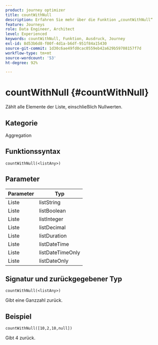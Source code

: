 ```yaml
---
product: journey optimizer
title: countWithNull
description: Erfahren Sie mehr über die Funktion „countWithNull“
feature: Journeys
role: Data Engineer, Architect
level: Experienced
keywords: countWithNull, Funktion, Ausdruck, Journey
exl-id: 8d53b6d8-f00f-4d1a-b6df-951f84a15430
source-git-commit: 1d30c6ae49fd0cac0559eb42a629b59708157f7d
workflow-type: tm+mt
source-wordcount: '53'
ht-degree: 92%

---
```


# countWithNull {#countWithNull}

Zählt alle Elemente der Liste, einschließlich Nullwerten.

## Kategorie

Aggregation

## Funktionssyntax

`countWithNull(<listAny>)`

## Parameter

| Parameter | Typ |
|-----------|------------------|
| Liste | listString |
| Liste | listBoolean |
| Liste | listInteger |
| Liste | listDecimal |
| Liste | listDuration |
| Liste | listDateTime |
| Liste | listDateTimeOnly |
| Liste | listDateOnly |

## Signatur und zurückgegebener Typ

`countWithNull(<listAny>)`

Gibt eine Ganzzahl zurück.

## Beispiel

`countWithNull([10,2,10,null])`

Gibt 4 zurück.

